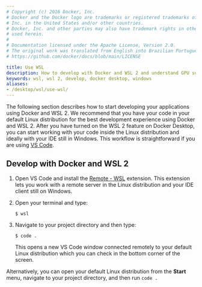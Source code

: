 ```yaml
---
# Copyright (c) 2016 Docker, Inc.
# Docker and the Docker logo are trademarks or registered trademarks of Docker,
# Inc. in the United States and/or other countries.
# Docker, Inc. and other parties may also have trademark rights in other terms
# used herein.
#
# Documentation licensed under the Apache License, Version 2.0.
# The original work was translated from English into Brazilian Portuguese.
# https://github.com/docker/docs/blob/main/LICENSE

title: Use WSL
description: How to develop with Docker and WSL 2 and understand GPU support for WSL
keywords: wsl, wsl 2, develop, docker desktop, windows
aliases:
- /desktop/wsl/use-wsl/
---
```

The following section describes how to start developing your applications using Docker and WSL 2. We recommend that you have your code in your default Linux distribution for the best development experience using Docker and WSL 2. After you have turned on the WSL 2 feature on Docker Desktop, you can start working with your code inside the Linux distribution and ideally with your IDE still in Windows. This workflow is straightforward if you are using [VS Code](https://code.visualstudio.com/download).

## Develop with Docker and WSL 2

1. Open VS Code and install the [Remote - WSL](https://marketplace.visualstudio.com/items?itemName=ms-vscode-remote.remote-wsl) extension. This extension lets you work with a remote server in the Linux distribution and your IDE client still on Windows.
2. Open your terminal and type:

    ```console
    $ wsl
    ```
3. Navigate to your project directory and then type:

    ```console
    $ code .
    ```

    This opens a new VS Code window connected remotely to your default Linux distribution which you can check in the bottom corner of the screen.


Alternatively, you can open your default Linux distribution from the **Start** menu, navigate to your project directory, and then run `code .`

